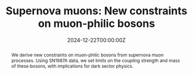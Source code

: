 ---
title: "Supernova muons: New constraints on muon-philic bosons"
authors:
  - Andrea Caputo
  - Georg Raffelt
  - Edoardo Vitagliano
date: "2024-12-22T00:00:00Z"
publication: "Physical Review D"
publication_short: "Phys. Rev. D"
publication_date: "2022-02-08"
featured: true
abstract: "We derive new constraints on muon-philic bosons from supernova muon processes. Using SN1987A data, we set limits on the coupling strength and mass of these bosons, with implications for dark sector physics."
url_pdf: "https://journals.aps.org/prd/pdf/10.1103/PhysRevD.105.035022"
url_source: "https://inspirehep.net/literature/1918538"
tags: 
  - Supernova
  - Muon-Philic Bosons
  - Dark Sector Physics
  - SN1987A
image:
  preview_only: true
  caption: "Supernova muons: New constraints on muon-philic bosons"
  focal_point: "Center"
  filename: "uploads/supernova-muons.png"
---